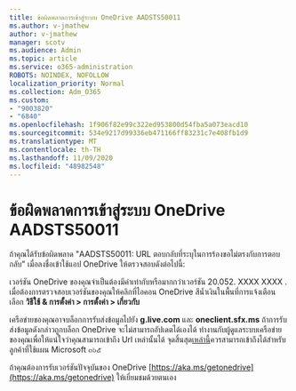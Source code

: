```yaml
---
title: ข้อผิดพลาดการเข้าสู่ระบบ OneDrive AADSTS50011
ms.author: v-jmathew
author: v-jmathew
manager: scotv
ms.audience: Admin
ms.topic: article
ms.service: o365-administration
ROBOTS: NOINDEX, NOFOLLOW
localization_priority: Normal
ms.collection: Adm_O365
ms.custom:
- "9003820"
- "6840"
ms.openlocfilehash: 1f906f82e99c322ed953800d54fba5a073eacd10
ms.sourcegitcommit: 534e9217d99336eb471166ff83231c7e408fb1d9
ms.translationtype: MT
ms.contentlocale: th-TH
ms.lasthandoff: 11/09/2020
ms.locfileid: "48982548"
---
```

# <a name="onedrive-login-error-aadsts50011"></a>ข้อผิดพลาดการเข้าสู่ระบบ OneDrive AADSTS50011

ถ้าคุณได้รับข้อผิดพลาด "AADSTS50011: URL ตอบกลับที่ระบุในการร้องขอไม่ตรงกับการตอบกลับ" เมื่อลงชื่อเข้าใช้แอป OneDrive ให้ตรวจสอบดังต่อไปนี้:

เวอร์ชัน OneDrive ของคุณจำเป็นต้องมีค่าเท่ากับหรือมากกว่าเวอร์ชัน 20.052. XXXX XXXX . เมื่อต้องการตรวจสอบเวอร์ชันของคุณให้คลิกที่ไอคอน OneDrive สีน้ำเงินในพื้นที่การแจ้งเตือนเลือก **วิธีใช้ & การตั้งค่า > การตั้งค่า > เกี่ยวกับ**

เครือข่ายของคุณอาจบล็อกการรับส่งข้อมูลไปยัง **g.live.com** และ **oneclient.sfx.ms** ถ้าการรับส่งข้อมูลดังกล่าวถูกบล็อก OneDrive จะไม่สามารถอัปเดตได้เองได้ ทำงานกับผู้ดูแลระบบเครือข่ายของคุณเพื่อให้แน่ใจว่าคุณสามารถเข้าถึง Url เหล่านั้นได้ จุดสิ้นสุด[เหล่านี้](https://docs.microsoft.com/microsoft-365/enterprise/urls-and-ip-address-ranges?view=o365-worldwide)ควรสามารถเข้าถึงได้สำหรับลูกค้าที่ใช้แผน Microsoft ๓๖๕

ถ้าคุณต้องการรับเวอร์ชันปัจจุบันของ OneDrive [https://aka.ms/getonedrive](https://aka.ms/getonedrive) ให้เยี่ยมชมด้วยตนเอง
